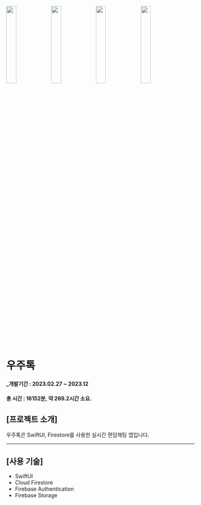 <img width="23%" src="https://github.com/SeongbinJo/Space_Talk/assets/86182850/766a4920-147c-433c-9dd0-b4c1f1fc7320"/> <img width="23%" src="https://github.com/SeongbinJo/Space_Talk/assets/86182850/32636421-3f43-4c81-9f06-c7563db0c07d"/> <img width="23%" src="https://github.com/SeongbinJo/Space_Talk/assets/86182850/2e4cf86a-ecff-4a07-8756-f1c70ee3a9f0"/> <img width="23%" src="https://github.com/SeongbinJo/Space_Talk/assets/86182850/6aa34e52-9220-4fab-9ca9-c8d6e4841eb3"/>


# 우주톡
#### _개발기간 : 2023.02.27 ~ 2023.12
#### 총 시간 : 16152분, 약 269.2시간 소요.



## [프로젝트 소개]

우주톡은 SwiftUI, Firestore를 사용한 실시간 랜덤채팅 앱입니다.

---

## [사용 기술]

* SwiftUI
* Cloud Firestore
* Firebase Authentication
* Firebase Storage
